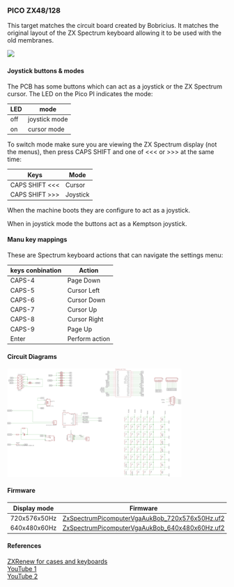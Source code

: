 ### PICO ZX48/128
This target matches the circuit board created by Bobricius.
It matches the original layout of the ZX Spectrum keyboard allowing it to be used with the old membranes.

<img src="pico_zx48_128_1.png" width="400"/>

#### Joystick buttons & modes
The PCB has some buttons which can act as a joystick or the ZX Spectrum cursor.
The LED on the Pico PI indicates the mode:

| LED | mode |
| - | - |
| off | joystick mode |
| on | cursor mode |

To switch mode make sure you are viewing the ZX Spectrum display (not the menus),
then press CAPS SHIFT and one of  <<< or >>> at the same time:

| Keys | Mode |
| - | - |
| CAPS SHIFT <<< | Cursor |
| CAPS SHIFT >>> | Joystick |

When the machine boots they are configure to act as a joystick.

When in joystick mode the buttons act as a Kemptson joystick.

#### Manu key mappings
These are Spectrum keyboard actions that can navigate the settings menu:

| keys conbination | Action |
| - | - |
| CAPS-4 | Page Down |
| CAPS-5 | Cursor Left |
| CAPS-6 | Cursor Down |
| CAPS-7 | Cursor Up |
| CAPS-8 | Cursor Right |
| CAPS-9 | Page Up |
| Enter | Perform action |

#### Circuit Diagrams
<img src="pico_zx48_128_2.png" width="400"/>

#### Firmware
| Display mode | Firmware |
| - | - |
| 720x576x50Hz | [ZxSpectrumPicomputerVgaAukBob_720x576x50Hz.uf2](/uf2/ZxSpectrumPicomputerVgaAukBob_720x576x50Hz.uf2) |
| 640x480x60Hz | [ZxSpectrumPicomputerVgaAukBob_640x480x60Hz.uf2](/uf2/ZxSpectrumPicomputerVgaAukBob_640x480x60Hz.uf2) |

#### References
[ZXRenew for cases and keyboards](https://zxrenew.co.uk/)<br/>
[YouTube 1](https://www.youtube.com/watch?v=BvZBZUznZrY)<br/>
[YouTube 2](https://www.youtube.com/watch?v=LgOR_wKjtFk)<br/>

